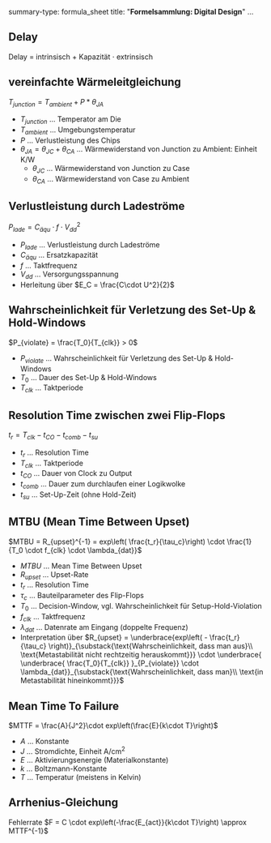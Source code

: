 summary-type: formula_sheet
title: "**Formelsammlung: Digital Design**"
...


## Delay

Delay $=$ intrinsisch $+$ Kapazität $\cdot$ extrinsisch

## vereinfachte Wärmeleitgleichung
$T_{junction} = T_{ambient} + P * \theta_{JA}$

* $T_{junction}$ ... Temperator am Die
* $T_{ambient}$ ... Umgebungstemperatur
* $P$ ... Verlustleistung des Chips
* $\theta_{JA} = \theta_{JC}+\theta_{CA}$ ... Wärmewiderstand von Junction zu Ambient: Einheit K/W
	* $\theta_{JC}$ ... Wärmewiderstand von Junction zu Case
	* $\theta_{CA}$ ... Wärmewiderstand von Case zu Ambient
		
## Verlustleistung durch Ladeströme
$P_{lade} = C_{äqu} \cdot f \cdot V_{dd}^2$

* $P_{lade}$ ... Verlustleistung durch Ladeströme
* $C_{äqu}$ ... Ersatzkapazität
* $f$ ... Taktfrequenz
* $V_{dd}$ ... Versorgungsspannung
* Herleitung über $E_C = \frac{C\cdot U^2}{2}$

## Wahrscheinlichkeit für Verletzung des Set-Up & Hold-Windows
$P_{violate} = \frac{T_0}{T_{clk}} > 0$

* $P_{violate}$ ... Wahrscheinlichkeit für Verletzung des Set-Up & Hold-Windows
* $T_0$ ... Dauer des Set-Up & Hold-Windows
* $T_{clk}$ ... Taktperiode

## Resolution Time zwischen zwei Flip-Flops
$t_r = T_{clk} - t_{CO} - t_{comb} - t_{su}$

* $t_r$ ... Resolution Time
* $T_{clk}$ ... Taktperiode
* $t_{CO}$ ... Dauer von Clock zu Output
* $t_{comb}$ ... Dauer zum durchlaufen einer Logikwolke
* $t_{su}$ ... Set-Up-Zeit (ohne Hold-Zeit)

## MTBU (Mean Time Between Upset)
$MTBU = R_{upset}^{-1} = exp\left( \frac{t_r}{\tau_c}\right) \cdot \frac{1}{T_0 \cdot f_{clk} \cdot \lambda_{dat}}$

* $MTBU$ ... Mean Time Between Upset
* $R_{upset}$ ... Upset-Rate
* $t_r$ ... Resolution Time
* $\tau_c$ ... Bauteilparameter des Flip-Flops
* $T_0$ ... Decision-Window, vgl. Wahrscheinlichkeit für Setup-Hold-Violation
* $f_{clk}$ ... Taktfrequenz
* $\lambda_{dat}$ ... Datenrate am Eingang (doppelte Frequenz)
* Interpretation über $R_{upset} = \underbrace{exp\left( - \frac{t_r}{\tau_c} \right)}_{\substack{\text{Wahrscheinlichkeit, dass man aus}\\ \text{Metastabilität nicht rechtzeitig herauskommt}}} \cdot \underbrace{ \underbrace{ \frac{T_0}{T_{clk}} }_{P_{violate}} \cdot \lambda_{dat}}_{\substack{\text{Wahrscheinlichkeit, dass man}\\ \text{in Metastabilität hineinkommt}}}$

## Mean Time To Failure
$MTTF = \frac{A}{J^2}\cdot exp\left(\frac{E}{k\cdot T}\right)$

* $A$ ... Konstante
* $J$ ... Stromdichte, Einheit A/cm$^2$
* $E$ ... Aktivierungsenergie (Materialkonstante)
* $k$ ... Boltzmann-Konstante
* $T$ ... Temperatur (meistens in Kelvin)

## Arrhenius-Gleichung
Fehlerrate $F = C \cdot exp\left(-\frac{E_{act}}{k\cdot T}\right) \approx MTTF^{-1}$
